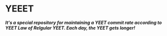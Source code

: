 # YEEET

**_It's a special repository for maintaining a YEET commit rate according to YEET Law of Relgular YEET. Each day, the YEET gets longer!_**
